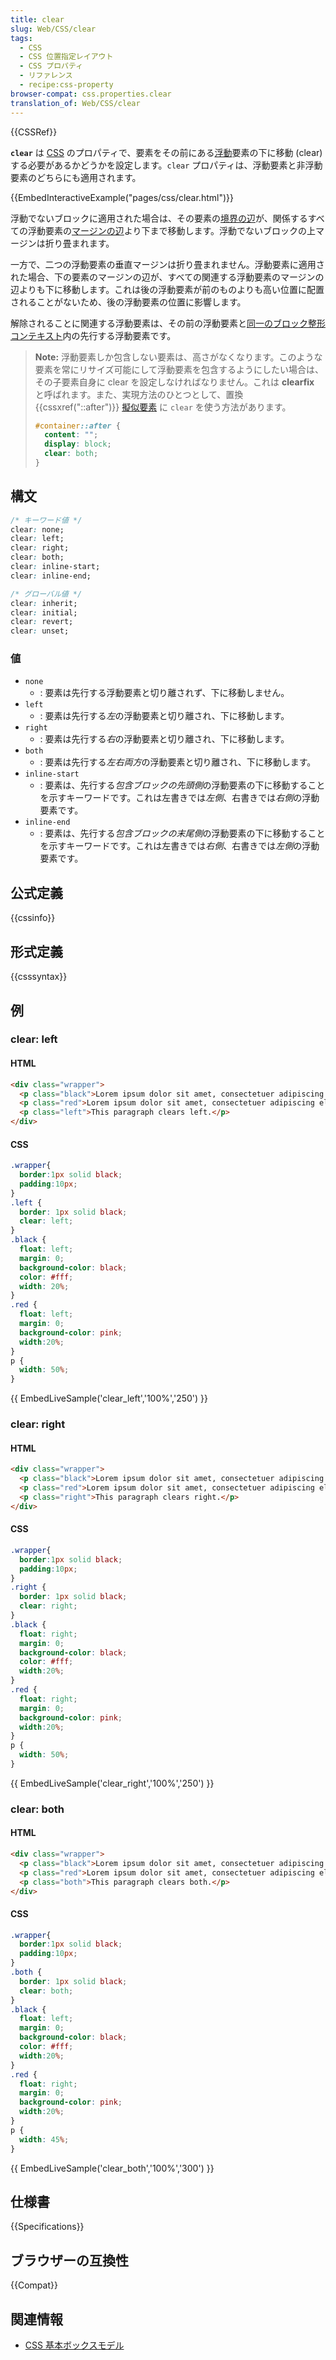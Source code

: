 ```yaml
---
title: clear
slug: Web/CSS/clear
tags:
  - CSS
  - CSS 位置指定レイアウト
  - CSS プロパティ
  - リファレンス
  - recipe:css-property
browser-compat: css.properties.clear
translation_of: Web/CSS/clear
---
```

{{CSSRef}}

 **`clear`** は [CSS](/ja/docs/Web/CSS) のプロパティで、要素をその前にある[浮動](/ja/docs/Web/CSS/float)要素の下に移動 (clear) する必要があるかどうかを設定します。`clear` プロパティは、浮動要素と非浮動要素のどちらにも適用されます。

{{EmbedInteractiveExample("pages/css/clear.html")}}

浮動でないブロックに適用された場合は、その要素の[境界の辺](/ja/docs/Web/CSS/CSS_Box_Model/Introduction_to_the_CSS_box_model#border-area)が、関係するすべての浮動要素の[マージンの辺](/ja/docs/Web/CSS/CSS_Box_Model/Introduction_to_the_CSS_box_model#margin-area)より下まで移動します。浮動でないブロックの上マージンは折り畳まれます。

一方で、二つの浮動要素の垂直マージンは折り畳まれません。浮動要素に適用された場合、下の要素のマージンの辺が、すべての関連する浮動要素のマージンの辺よりも下に移動します。これは後の浮動要素が前のものよりも高い位置に配置されることがないため、後の浮動要素の位置に影響します。

解除されることに関連する浮動要素は、その前の浮動要素と[同一のブロック整形コンテキスト](/ja/docs/Web/Guide/CSS/Block_formatting_context)内の先行する浮動要素です。

> **Note:** 浮動要素しか包含しない要素は、高さがなくなります。このような要素を常にリサイズ可能にして浮動要素を包含するようにしたい場合は、その子要素自身に clear を設定しなければなりません。これは **clearfix** と呼ばれます。また、実現方法のひとつとして、置換 {{cssxref("::after")}} [擬似要素](/ja/docs/Web/CSS/Pseudo-elements) に `clear` を使う方法があります。
>
> ```css
> #container::after {
>   content: "";
>   display: block;
>   clear: both;
> }
> ```

## 構文

```css
/* キーワード値 */
clear: none;
clear: left;
clear: right;
clear: both;
clear: inline-start;
clear: inline-end;

/* グローバル値 */
clear: inherit;
clear: initial;
clear: revert;
clear: unset;
```

### 値

- `none`
  - : 要素は先行する浮動要素と切り離されず、下に移動しません。
- `left`
  - : 要素は先行する*左*の浮動要素と切り離され、下に移動します。
- `right`
  - : 要素は先行する*右*の浮動要素と切り離され、下に移動します。
- `both`
  - : 要素は先行する*左右両方*の浮動要素と切り離され、下に移動します。
- `inline-start`
  - : 要素は、先行する*包含ブロックの先頭側*の浮動要素の下に移動することを示すキーワードです。これは左書きでは*左側*、右書きでは*右側*の浮動要素です。
- `inline-end`
  - : 要素は、先行する*包含ブロックの末尾側*の浮動要素の下に移動することを示すキーワードです。これは左書きでは*右側*、右書きでは*左側*の浮動要素です。

## 公式定義

{{cssinfo}}

## 形式定義

{{csssyntax}}

## 例

### clear: left

#### HTML

```html
<div class="wrapper">
  <p class="black">Lorem ipsum dolor sit amet, consectetuer adipiscing elit. Phasellus sit amet diam. Duis mattis varius dui. Suspendisse eget dolor.</p>
  <p class="red">Lorem ipsum dolor sit amet, consectetuer adipiscing elit.</p>
  <p class="left">This paragraph clears left.</p>
</div>
```

#### CSS

```css
.wrapper{
  border:1px solid black;
  padding:10px;
}
.left {
  border: 1px solid black;
  clear: left;
}
.black {
  float: left;
  margin: 0;
  background-color: black;
  color: #fff;
  width: 20%;
}
.red {
  float: left;
  margin: 0;
  background-color: pink;
  width:20%;
}
p {
  width: 50%;
}
```

{{ EmbedLiveSample('clear_left','100%','250') }}

### clear: right

#### HTML

```html
<div class="wrapper">
  <p class="black">Lorem ipsum dolor sit amet, consectetuer adipiscing elit. Phasellus sit amet diam. Duis mattis varius dui. Suspendisse eget dolor.</p>
  <p class="red">Lorem ipsum dolor sit amet, consectetuer adipiscing elit.</p>
  <p class="right">This paragraph clears right.</p>
</div>
```

#### CSS

```css
.wrapper{
  border:1px solid black;
  padding:10px;
}
.right {
  border: 1px solid black;
  clear: right;
}
.black {
  float: right;
  margin: 0;
  background-color: black;
  color: #fff;
  width:20%;
}
.red {
  float: right;
  margin: 0;
  background-color: pink;
  width:20%;
}
p {
  width: 50%;
}
```

{{ EmbedLiveSample('clear_right','100%','250') }}

### clear: both

#### HTML

```html
<div class="wrapper">
  <p class="black">Lorem ipsum dolor sit amet, consectetuer adipiscing elit. Phasellus sit amet diam. Duis mattis varius dui. Suspendisse eget dolor. Fusce pulvinar lacus ac dui.</p>
  <p class="red">Lorem ipsum dolor sit amet, consectetuer adipiscing elit. Phasellus sit amet diam. Duis mattis varius dui. Suspendisse eget dolor.</p>
  <p class="both">This paragraph clears both.</p>
</div>
```

#### CSS

```css
.wrapper{
  border:1px solid black;
  padding:10px;
}
.both {
  border: 1px solid black;
  clear: both;
}
.black {
  float: left;
  margin: 0;
  background-color: black;
  color: #fff;
  width:20%;
}
.red {
  float: right;
  margin: 0;
  background-color: pink;
  width:20%;
}
p {
  width: 45%;
}
```

{{ EmbedLiveSample('clear_both','100%','300') }}

## 仕様書

{{Specifications}}

## ブラウザーの互換性

{{Compat}}

## 関連情報

- [CSS 基本ボックスモデル](/ja/docs/Web/CSS/CSS_Box_Model/Introduction_to_the_CSS_box_model)
